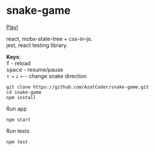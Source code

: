 # snake-game

[Play!](snake-game-olive.vercel.app)

react, mobx-state-tree + css-in-js. \
jest, react testing library.


__Keys__: \
<kbd>f</kbd> - reload \
<kbd>space</kbd> - resume/pause \
<kbd>&#8593;</kbd> <kbd>&#8594;</kbd> <kbd>&#8595;</kbd> <kbd>&#8592;</kbd> - change snake direction

```
git clone https://github.com/AzatCoder/snake-game.git
cd snake-game
npm install
```

Run app
```
npm start
```

Run tests
```
npm test
```
